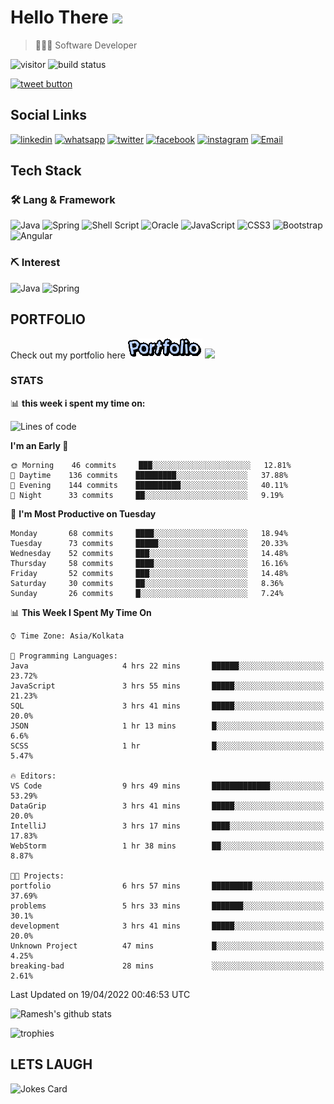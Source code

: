 
# Hello There <img src="https://media.giphy.com/media/hvRJCLFzcasrR4ia7z/giphy.gif" width="25px">

> 👨🏻‍💻 Software Developer

![visitor](https://visitor-badge.glitch.me/badge?page_id=rameskum) ![build status](https://github.com/rameskum/rameskum/workflows/build/badge.svg)

<a href="https://twitter.com/intent/tweet?text=Share&url=https%3A%2F%2Frameskum.com&hashtags=portfolio&original_referer=http%3A%2F%2Fgithub.com%2F&tw_p=tweetbutton" target="_blank">
  <img src="http://jpillora.com/github-twitter-button/img/tweet.png"
       alt="tweet button" title="Share"></img>
</a>

## Social Links

[![linkedin](https://img.shields.io/badge/LinkedIn-0077B5?style=for-the-badge&logo=linkedin&logoColor=white)](https://www.linkedin.com/in/rameskum/) [![whatsapp](https://img.shields.io/badge/WhatsApp-25D366?style=for-the-badge&logo=whatsapp&logoColor=white)](https://wa.me/+917064247865) [![twitter](https://img.shields.io/badge/Twitter-1DA1F2?style=for-the-badge&logo=twitter&logoColor=white)](https://twitter.com/rameskum) [![facebook](https://img.shields.io/badge/Facebook-1877F2?style=for-the-badge&logo=facebook&logoColor=white)](https://www.facebook.com/rameskum.fb) [![instagram](https://img.shields.io/badge/Instagram-E4405F?style=for-the-badge&logo=instagram&logoColor=white)](https://www.instagram.com/rameskum.ms/) [![Email](https://img.shields.io/badge/Microsoft_Outlook-0078D4?style=for-the-badge&logo=microsoft-outlook&logoColor=white)](mailto:rameskum.ms@outlook.com)

## Tech Stack

### 🛠 Lang & Framework

![Java](https://img.shields.io/badge/java-%23ED8B00.svg?style=for-the-badge&logo=java&logoColor=white) ![Spring](https://img.shields.io/badge/spring-%236DB33F.svg?style=for-the-badge&logo=spring&logoColor=white) ![Shell Script](https://img.shields.io/badge/shell_script-%23121011.svg?style=for-the-badge&logo=gnu-bash&logoColor=white) ![Oracle](https://img.shields.io/badge/Oracle-F80000?style=for-the-badge&logo=oracle&logoColor=white) ![JavaScript](https://img.shields.io/badge/javascript-%23323330.svg?style=for-the-badge&logo=javascript&logoColor=%23F7DF1E) ![CSS3](https://img.shields.io/badge/css3-%231572B6.svg?style=for-the-badge&logo=css3&logoColor=white) ![Bootstrap](https://img.shields.io/badge/bootstrap-%23563D7C.svg?style=for-the-badge&logo=bootstrap&logoColor=white) ![Angular](https://img.shields.io/badge/angular-%23DD0031.svg?style=for-the-badge&logo=angular&logoColor=white)

### ⛏ Interest

![Java](https://img.shields.io/badge/java-%23ED8B00.svg?style=for-the-badge&logo=java&logoColor=white) ![Spring](https://img.shields.io/badge/spring-%236DB33F.svg?style=for-the-badge&logo=spring&logoColor=white)

## PORTFOLIO

Check out my portfolio here [![PORFOLIO](res/portfolio.gif)](https://rameskum.com) <img src="https://media4.giphy.com/media/3ohhwjlY5Qvz1SA4Y8/giphy.gif?cid=790b7611c14d5b41f651c2be47dde117af00c078726bf08f&rid=giphy.gif&ct=s" width="30px">

### STATS

📊 **this week i spent my time on:**

<!--START_SECTION:waka-->
![Lines of code](https://img.shields.io/badge/From%20Hello%20World%20I%27ve%20Written-557%20Thousand%20lines%20of%20code-blue)

**I'm an Early 🐤** 

```text
🌞 Morning    46 commits     ███░░░░░░░░░░░░░░░░░░░░░░   12.81% 
🌆 Daytime    136 commits    █████████░░░░░░░░░░░░░░░░   37.88% 
🌃 Evening    144 commits    ██████████░░░░░░░░░░░░░░░   40.11% 
🌙 Night      33 commits     ██░░░░░░░░░░░░░░░░░░░░░░░   9.19%

```
📅 **I'm Most Productive on Tuesday** 

```text
Monday       68 commits     ████░░░░░░░░░░░░░░░░░░░░░   18.94% 
Tuesday      73 commits     █████░░░░░░░░░░░░░░░░░░░░   20.33% 
Wednesday    52 commits     ███░░░░░░░░░░░░░░░░░░░░░░   14.48% 
Thursday     58 commits     ████░░░░░░░░░░░░░░░░░░░░░   16.16% 
Friday       52 commits     ███░░░░░░░░░░░░░░░░░░░░░░   14.48% 
Saturday     30 commits     ██░░░░░░░░░░░░░░░░░░░░░░░   8.36% 
Sunday       26 commits     █░░░░░░░░░░░░░░░░░░░░░░░░   7.24%

```


📊 **This Week I Spent My Time On** 

```text
⌚︎ Time Zone: Asia/Kolkata

💬 Programming Languages: 
Java                     4 hrs 22 mins       ██████░░░░░░░░░░░░░░░░░░░   23.72% 
JavaScript               3 hrs 55 mins       █████░░░░░░░░░░░░░░░░░░░░   21.23% 
SQL                      3 hrs 41 mins       █████░░░░░░░░░░░░░░░░░░░░   20.0% 
JSON                     1 hr 13 mins        █░░░░░░░░░░░░░░░░░░░░░░░░   6.6% 
SCSS                     1 hr                █░░░░░░░░░░░░░░░░░░░░░░░░   5.47%

🔥 Editors: 
VS Code                  9 hrs 49 mins       █████████████░░░░░░░░░░░░   53.29% 
DataGrip                 3 hrs 41 mins       █████░░░░░░░░░░░░░░░░░░░░   20.0% 
IntelliJ                 3 hrs 17 mins       ████░░░░░░░░░░░░░░░░░░░░░   17.83% 
WebStorm                 1 hr 38 mins        ██░░░░░░░░░░░░░░░░░░░░░░░   8.87%

🐱‍💻 Projects: 
portfolio                6 hrs 57 mins       █████████░░░░░░░░░░░░░░░░   37.69% 
problems                 5 hrs 33 mins       ███████░░░░░░░░░░░░░░░░░░   30.1% 
development              3 hrs 41 mins       █████░░░░░░░░░░░░░░░░░░░░   20.0% 
Unknown Project          47 mins             █░░░░░░░░░░░░░░░░░░░░░░░░   4.25% 
breaking-bad             28 mins             ░░░░░░░░░░░░░░░░░░░░░░░░░   2.61%

```


 Last Updated on 19/04/2022 00:46:53 UTC
<!--END_SECTION:waka-->

![Ramesh's github stats](https://github-readme-stats.vercel.app/api?username=rameskum&show_icons=true&count_private=true&theme=dark)

![trophies](https://github-profile-trophy.vercel.app/?username=rameskum)

## LETS LAUGH

![Jokes Card](https://readme-jokes.vercel.app/api)


